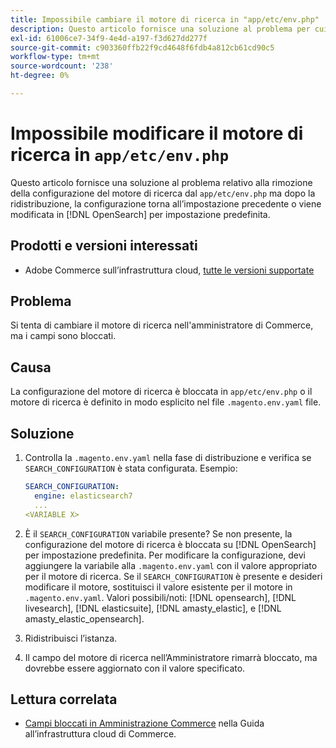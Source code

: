 ```yaml
---
title: Impossibile cambiare il motore di ricerca in "app/etc/env.php"
description: Questo articolo fornisce una soluzione al problema per cui si tenta di modificare il motore di ricerca nell’amministratore di Commerce, ma i campi sono bloccati.
exl-id: 61006ce7-34f9-4e4d-a197-f3d627dd277f
source-git-commit: c903360ffb22f9cd4648f6fdb4a812cb61cd90c5
workflow-type: tm+mt
source-wordcount: '238'
ht-degree: 0%

---
```


# Impossibile modificare il motore di ricerca in `app/etc/env.php`

Questo articolo fornisce una soluzione al problema relativo alla rimozione della configurazione del motore di ricerca dal `app/etc/env.php` ma dopo la ridistribuzione, la configurazione torna all’impostazione precedente o viene modificata in [!DNL OpenSearch] per impostazione predefinita.

## Prodotti e versioni interessati

* Adobe Commerce sull’infrastruttura cloud, [tutte le versioni supportate](https://magento.com/sites/default/files/magento-software-lifecycle-policy.pdf)

## Problema

Si tenta di cambiare il motore di ricerca nell&#39;amministratore di Commerce, ma i campi sono bloccati.

## Causa

La configurazione del motore di ricerca è bloccata in `app/etc/env.php` o il motore di ricerca è definito in modo esplicito nel file `.magento.env.yaml` file.

## Soluzione

1. Controlla la `.magento.env.yaml` nella fase di distribuzione e verifica se `SEARCH_CONFIGURATION` è stata configurata. Esempio:

   ```yaml
   SEARCH_CONFIGURATION:
     engine: elasticsearch7
     ...
   <VARIABLE X>
   ```

1. È il  `SEARCH_CONFIGURATION` variabile presente? Se non presente, la configurazione del motore di ricerca è bloccata su [!DNL OpenSearch] per impostazione predefinita. Per modificare la configurazione, devi aggiungere la variabile alla `.magento.env.yaml` con il valore appropriato per il motore di ricerca. Se il `SEARCH_CONFIGURATION` è presente e desideri modificare il motore, sostituisci il valore esistente per il motore in `.magento.env.yaml`. Valori possibili/noti: [!DNL opensearch], [!DNL livesearch], [!DNL elasticsuite], [!DNL amasty_elastic], e [!DNL amasty_elastic_opensearch].
1. Ridistribuisci l’istanza.
1. Il campo del motore di ricerca nell’Amministratore rimarrà bloccato, ma dovrebbe essere aggiornato con il valore specificato.

## Lettura correlata

* [Campi bloccati in Amministrazione Commerce](/help/troubleshooting/miscellaneous/locked-fields-in-magento-admin.md) nella Guida all’infrastruttura cloud di Commerce.
